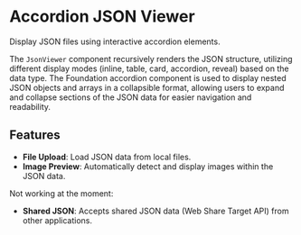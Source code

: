 # Accordion JSON Viewer

Display JSON files using interactive accordion elements.

The `JsonViewer` component recursively renders the JSON structure, utilizing different display modes (inline, table, card, accordion, reveal) based on the data type.
The Foundation accordion component is used to display nested JSON objects and arrays in a collapsible format, allowing users to expand and collapse sections of the JSON data for easier navigation and readability.

## Features

*   **File Upload**: Load JSON data from local files.
*   **Image Preview**: Automatically detect and display images within the JSON data.

Not working at the moment:
*   **Shared JSON**: Accepts shared JSON data (Web Share Target API) from other applications.

